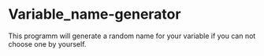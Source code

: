 # Variable_name-generator
This programm will generate a random name for your variable if you can not choose one by yourself. 
